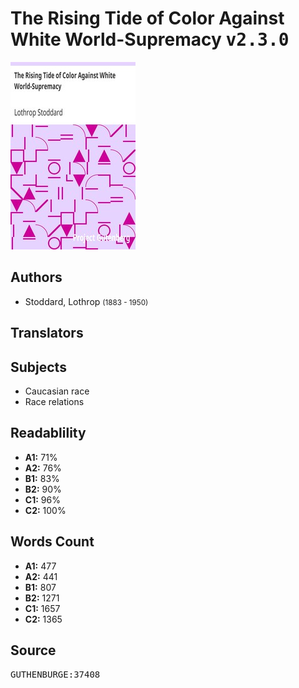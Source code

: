 # The Rising Tide of Color Against White World-Supremacy <kbd>v2.3.0</kbd>

![](./cover.medium.jpg "")

## Authors


 - Stoddard, Lothrop <small>(1883 - 1950)</small>

## Translators



## Subjects


 - Caucasian race
 - Race relations

## Readablility


 - **A1:** 71%
 - **A2:** 76%
 - **B1:** 83%
 - **B2:** 90%
 - **C1:** 96%
 - **C2:** 100%

## Words Count


 - **A1:** 477
 - **A2:** 441
 - **B1:** 807
 - **B2:** 1271
 - **C1:** 1657
 - **C2:** 1365

## Source


<kbd>GUTHENBURGE:37408</kbd>
